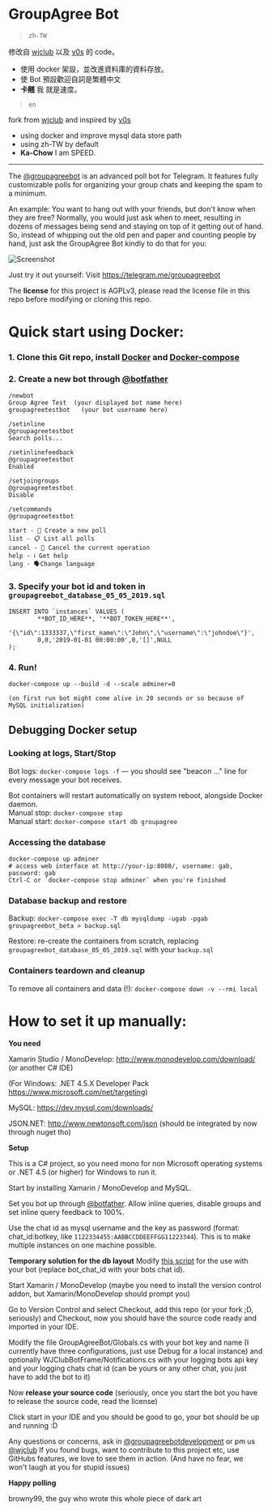 # GroupAgree Bot

> `zh-TW`  

修改自 [wjclub](https://github.com/wjclub/telegram-bot-groupagree) 以及 [v0s](https://github.com/v0s/telegram-bot-groupagree) 的 code。

 - 使用 docker 架設，並改進資料庫的資料存放。
 - 使 Bot 預設歡迎自詞是繁體中文
 - **卡翹** 我 就是速度。

> `en`  

fork from [wjclub](https://github.com/wjclub/telegram-bot-groupagree) and inspired by [v0s](https://github.com/v0s/telegram-bot-groupagree)

 - using docker and improve mysql data store path
 - using zh-TW by default
 - **Ka-Chow** I am SPEED.

---

The [@groupagreebot](https://t.me/groupagreebot) is an advanced poll bot for Telegram. It features fully customizable polls for organizing your group chats and keeping the spam to a minimum.

An example: You want to hang out with your friends, but don't know when they are free? Normally, you would just ask when to meet, resulting in dozens of messages being send and staying on top of it getting out of hand. So, instead of whipping out the old pen and paper and counting people by hand, just ask the GroupAgree Bot kindly to do that for you:

![Screenshot](https://telegra.ph/file/ab7f9a071c55c4d42b1b2.png)
 
Just try it out yourself: Visit https://telegram.me/groupagreebot
 
The **license** for this project is AGPLv3, please read the license file in this repo before modifying or cloning this repo.

# Quick start using Docker:

### 1. Clone this Git repo, install [Docker](https://docs.docker.com/install/) and [Docker-compose](https://docs.docker.com/compose/install/)

### 2. Create a new bot through [@botfather](https://t.me/botfather)
    /newbot
    Group Agree Test  (your displayed bot name here)
    groupagreetestbot   (your bot username here)
    
    /setinline
    @groupagreetestbot
    Search polls...
    
    /setinlinefeedback
    @groupagreetestbot
    Enabled
    
    /setjoingroups
    @groupagreetestbot
    Disable
    
    /setcommands
    @groupagreetestbot
    
    start - 📝 Create a new poll
    list - 📋 List all polls
    cancel - 🚫 Cancel the current operation
    help - ℹ️ Get help
    lang - 🗣Change language

### 3. Specify your bot id and token in `groupagreebot_database_05_05_2019.sql`
    INSERT INTO `instances` VALUES (
            **BOT_ID_HERE**, '**BOT_TOKEN_HERE**',
            '{\"id\":1333337,\"first_name\":\"John\",\"username\":\"johndoe\"}',
            0,0,'2019-01-01 00:00:00',0,'[]',NULL
    );

### 4. Run!
    docker-compose up --build -d --scale adminer=0
    
    (on first run bot might come alive in 20 seconds or so because of MySQL initialization)

## Debugging Docker setup

### Looking at logs, Start/Stop
Bot logs: `docker-compose logs -f` — you should see "beacon ..." line for every message your bot receives.

Bot containers will restart automatically on system reboot, alongside Docker daemon.  
Manual stop: `docker-compose stop`  
Manual start: `docker-compose start db groupagree`

### Accessing the database
    docker-compose up adminer
    # access web interface at http://your-ip:8080/, username: gab, password: gab
    Ctrl-C or `docker-compose stop adminer` when you're finished

### Database backup and restore
Backup: `docker-compose exec -T db mysqldump -ugab -pgab groupagreebot_beta > backup.sql`

Restore: re-create the containers from scratch, replacing `groupagreebot_database_05_05_2019.sql` with your `backup.sql` 

### Containers teardown and cleanup
To remove all containers and data (!): `docker-compose down -v --rmi local`


# How to set it up manually:

**You need**

Xamarin Studio / MonoDevelop: http://www.monodevelop.com/download/ (or another C# IDE)

(For Windows: .NET 4.5.X Developer Pack https://www.microsoft.com/net/targeting)

MySQL: https://dev.mysql.com/downloads/

JSON.NET: http://www.newtonsoft.com/json (should be integrated by now through nuget tho)

**Setup**

This is a C# project, so you need mono for non Microsoft operating systems or .NET 4.5 (or higher) for Windows to run it.

Start by installing Xamarin / MonoDevelop and MySQL.

Set you bot up through [@botfather](https://t.me/botfather).
	Allow inline queries, disable groups and set inline query feedback to 100%.

Use the chat id as mysql username and the key as password (format: chat_id:botkey, like `1122334455:AABBCCDDEEFFGG11223344`).
	This is to make multiple instances on one machine possible.

__Temporary solution for the db layout__
Modify [this script](groupagreebot_v_4_0_database.sql) for the use with your bot (replace bot_chat_id with your bots chat id).

Start Xamarin / MonoDevelop (maybe you need to install the version control addon, but Xamarin/MonoDevelop should prompt you)

Go to Version Control and select Checkout, add this repo (or your fork ;D, seriously) and Checkout, now you should have the source code ready and imported in your IDE.

Modify the file GroupAgreeBot/Globals.cs with your bot key and name (I currently have three configurations, just use Debug for a local instance) and optionally WJClubBotFrame/Notifications.cs with your logging bots api key and your logging chats chat id (can be yours or any other chat, you just have to add the bot to it)

Now **release your source code** (seriously, once you start the bot you have to release the source code, read the license)

Click start in your IDE and you should be good to go, your bot should be up and running :D

Any questions or concerns, ask in [@groupagreebotdevelopment](https://t.me/groupagreebotdevelopment) or pm us [@wjclub](https://t.me/wjclub)
If you found bugs, want to contribute to this project etc, use GitHubs features, we love to see them in action. (And have no fear, we won't laugh at you for stupid issues)
	
	

**Happy polling**

browny99, the guy who wrote this whole piece of dark art
